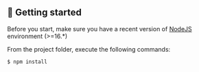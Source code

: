 ## 🚀 Getting started

Before you start, make sure you have a recent version of [NodeJS](http://nodejs.org/) environment (>=16.\*)

From the project folder, execute the following commands:


```bash
$ npm install
```
